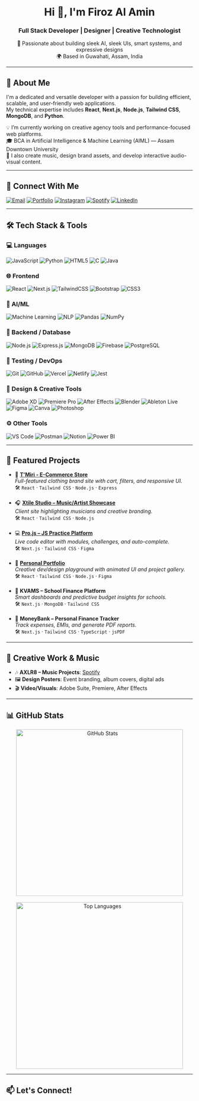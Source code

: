 <h1 align="center">Hi 👋, I'm Firoz Al Amin</h1>
<h3 align="center">Full Stack Developer | Designer | Creative Technologist</h3>

<p align="center">
  🎨 Passionate about building sleek AI, sleek UIs, smart systems, and expressive designs  
  <br />
  🌍 Based in Guwahati, Assam, India
</p>

---

## 🧠 About Me

I'm a dedicated and versatile developer with a passion for building efficient, scalable, and user-friendly web applications.  
My technical expertise includes **React**, **Next.js**, **Node.js**, **Tailwind CSS**, **MongoDB**, and **Python**.

💡 I’m currently working on creative agency tools and performance-focused web platforms.  
🎓 BCA in Artificial Intelligence & Machine Learning (AIML) — Assam Downtown University  
📢 I also create music, design brand assets, and develop interactive audio-visual content.

---

## 🔗 Connect With Me

[![Email](https://img.shields.io/badge/Email-firoz@xtilestudio.com-blue)](mailto:firoz@xtilestudio.com)
[![Portfolio](https://img.shields.io/badge/Portfolio-imfro.vercel.app-black)](https://imfro.vercel.app)
[![Instagram](https://img.shields.io/badge/Instagram-AXLR8-red?logo=instagram)](https://instagram.com/sexyaxey)
[![Spotify](https://img.shields.io/badge/Spotify-AXLR8-green?logo=spotify)](https://open.spotify.com/artist/1PYXRYzhdzuunoa3plSsWJ)
[![LinkedIn](https://img.shields.io/badge/LinkedIn-FirozAlAmin-0A66C2?logo=linkedin&logoColor=white)](https://www.linkedin.com/in/firozalamin/)

---

## 🛠️ Tech Stack & Tools

### 💻 Languages

![JavaScript](https://img.shields.io/badge/JavaScript-F7DF1E?style=flat-square&logo=javascript&logoColor=black)
![Python](https://img.shields.io/badge/Python-3776AB?style=flat-square&logo=python&logoColor=white)
![HTML5](https://img.shields.io/badge/HTML5-E34F26?style=flat-square&logo=html5&logoColor=white)
![C](https://img.shields.io/badge/C-00599C?style=flat-square&logo=c&logoColor=white)
![Java](https://img.shields.io/badge/Java-007396?style=flat-square&logo=java&logoColor=white)

### 🌐 Frontend

![React](https://img.shields.io/badge/React-20232A?style=flat-square&logo=react&logoColor=61DAFB)
![Next.js](https://img.shields.io/badge/Next.js-000000?style=flat-square&logo=nextdotjs&logoColor=white)
![TailwindCSS](https://img.shields.io/badge/TailwindCSS-38BDF8?style=flat-square&logo=tailwind-css&logoColor=white)
![Bootstrap](https://img.shields.io/badge/Bootstrap-7952B3?style=flat-square&logo=bootstrap&logoColor=white)
![CSS3](https://img.shields.io/badge/CSS3-1572B6?style=flat-square&logo=css3&logoColor=white)

### 🧠 AI/ML

![Machine Learning](https://img.shields.io/badge/Machine%20Learning-F7931E?style=flat-square&logo=scikit-learn&logoColor=white)
![NLP](https://img.shields.io/badge/NLP-09A3D5?style=flat-square&logo=spacy&logoColor=white)
![Pandas](https://img.shields.io/badge/Pandas-150458?style=flat-square&logo=pandas&logoColor=white)
![NumPy](https://img.shields.io/badge/NumPy-013243?style=flat-square&logo=numpy&logoColor=white)

### 🧰 Backend / Database

![Node.js](https://img.shields.io/badge/Node.js-339933?style=flat-square&logo=node.js&logoColor=white)
![Express.js](https://img.shields.io/badge/Express.js-404D59?style=flat-square&logo=express&logoColor=white)
![MongoDB](https://img.shields.io/badge/MongoDB-47A248?style=flat-square&logo=mongodb&logoColor=white)
![Firebase](https://img.shields.io/badge/Firebase-FFCA28?style=flat-square&logo=firebase&logoColor=black)
![PostgreSQL](https://img.shields.io/badge/PostgreSQL-336791?style=flat-square&logo=postgresql&logoColor=white)

### 🧪 Testing / DevOps

![Git](https://img.shields.io/badge/Git-F05032?style=flat-square&logo=git&logoColor=white)
![GitHub](https://img.shields.io/badge/GitHub-181717?style=flat-square&logo=github&logoColor=white)
![Vercel](https://img.shields.io/badge/Vercel-000000?style=flat-square&logo=vercel&logoColor=white)
![Netlify](https://img.shields.io/badge/Netlify-00C7B7?style=flat-square&logo=netlify&logoColor=white)
![Jest](https://img.shields.io/badge/Jest-C21325?style=flat-square&logo=jest&logoColor=white)

### 🎨 Design & Creative Tools

![Adobe XD](https://img.shields.io/badge/Adobe_XD-FF61F6?style=flat-square&logo=adobe-xd&logoColor=white)
![Premiere Pro](https://img.shields.io/badge/Premiere_Pro-9999FF?style=flat-square&logo=adobe-premiere-pro&logoColor=white)
![After Effects](https://img.shields.io/badge/After_Effects-9999FF?style=flat-square&logo=adobe-after-effects&logoColor=white)
![Blender](https://img.shields.io/badge/Blender-F5792A?style=flat-square&logo=blender&logoColor=white)
![Ableton Live](https://img.shields.io/badge/Ableton-000000?style=flat-square&logo=ableton&logoColor=white)
![Figma](https://img.shields.io/badge/Figma-F24E1E?style=flat-square&logo=figma&logoColor=white)
![Canva](https://img.shields.io/badge/Canva-00C4CC?style=flat-square&logo=can)
![Photoshop](https://img.shields.io/badge/Photoshop-31A8FF?style=flat-square&logo=adobe-photoshop)

### ⚙️ Other Tools

![VS Code](https://img.shields.io/badge/VS_Code-007ACC?style=flat-square&logo=visual-studio-code&logoColor=white)
![Postman](https://img.shields.io/badge/Postman-FF6C37?style=flat-square&logo=postman&logoColor=white)
![Notion](https://img.shields.io/badge/Notion-000000?style=flat-square&logo=notion&logoColor=white)
![Power BI](https://img.shields.io/badge/Power_BI-FFCA28?style=flat-square&logo=firebase&logoColor=white)

---

## 🚀 Featured Projects

<ul>
  <li>
    🎽 <strong><a href="https://tmiri.vercel.app" target="_blank">T'Miri - E-Commerce Store</a></strong><br>
    <em>Full-featured clothing brand site with cart, filters, and responsive UI.</em><br>
    🛠️ <code>React</code> · <code>Tailwind CSS</code> · <code>Node.js</code> · <code>Express</code>
  </li>
  <br />
  <li>
    🎧 <strong><a href="https://xtilestudio.com/" target="_blank">Xtile Studio – Music/Artist Showcase</a></strong><br>
    <em>Client site highlighting musicians and creative branding.</em><br>
    🛠️ <code>React</code> · <code>Tailwind CSS</code> · <code>Node.js</code>
  </li>
  <br />
  <li>
    💻 <strong><a href="https://projs-five.vercel.app/" target="_blank">Pro.js – JS Practice Platform</a></strong><br>
    <em>Live code editor with modules, challenges, and auto-complete.</em><br>
    🛠️ <code>Next.js</code> · <code>Tailwind CSS</code> · <code>Figma</code>
  </li>
  <br />
  <li>
    💼 <strong><a href="https://imfro.vercel.app" target="_blank">Personal Portfolio</a></strong><br>
    <em>Creative dev/design playground with animated UI and project gallery.</em><br>
    🛠️ <code>React</code> · <code>Tailwind CSS</code> · <code>Node.js</code> · <code>Figma</code>
  </li>
  <br />
  <li>
    🏫 <strong>KVAMS – School Finance Platform</strong><br>
    <em>Smart dashboards and predictive budget insights for schools.</em><br>
    🛠️ <code>Next.js</code> · <code>MongoDB</code> · <code>Tailwind CSS</code>
  </li>
  <br />
  <li>
    💸 <strong>MoneyBank – Personal Finance Tracker</strong><br>
    <em>Track expenses, EMIs, and generate PDF reports.</em><br>
    🛠️ <code>Next.js</code> · <code>Tailwind CSS</code> · <code>TypeScript</code> · <code>jsPDF</code>
  </li>
</ul>

---

## 🎨 Creative Work & Music

- 🎶 **AXLR8 – Music Projects**: [Spotify](https://open.spotify.com/artist/1PYXRYzhdzuunoa3plSsWJ)
- 🖼️ **Design Posters**: Event branding, album covers, digital ads
- 🎬 **Video/Visuals**: Adobe Suite, Premiere, After Effects

---

## 📊 GitHub Stats

<div align="center">

  <img src="https://github-readme-stats.vercel.app/api?username=imfirozalamin&show_icons=true&theme=radical&hide_border=true&border_radius=12&card_width=450" alt="GitHub Stats" width="450"/>
  <br /><br />

  <img src="https://github-readme-stats.vercel.app/api/top-langs/?username=imfirozalamin&layout=compact&theme=radical&hide_border=true&border_radius=12&langs_count=6&card_width=450" alt="Top Languages" width="450"/>

</div>

---

## 📫 Let's Connect!
